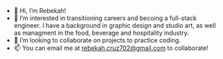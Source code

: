 - 👋 Hi, I’m Rebekah! 
- 👀 I’m interested in transitioning careers and becoing a full-stack engineer. I have a background in graphic design and studio art, as well as managment in the food, beverage and hospitality industry. 
- 💞️ I’m looking to collaborate on projects to practice coding. 
- 📫 You can email me at rebekah.cruz702@gmail.com to collaborate! 

<!---
bexter89/bexter89 is a ✨ special ✨ repository because its `README.md` (this file) appears on your GitHub profile.
You can click the Preview link to take a look at your changes.
--->
